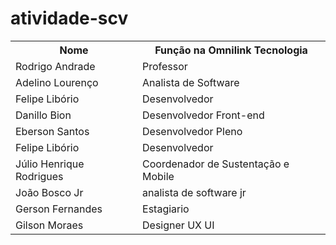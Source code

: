 # atividade-scv

<table>
  <tr>
     <th>Nome</th>
    <th>Fun&ccedil;&atilde;o na Omnilink Tecnologia</th>
  </tr>
  <tr>
    <td>Rodrigo Andrade</td>
    <td>Professor</td>
  </tr>
  <tr>
    <td>Adelino Lourenço</td>
    <td>Analista de Software</td>
  </tr>
  <tr>
    <td>Felipe Libório</td>
    <td>Desenvolvedor</td>
  </tr>
  <tr>
    <td>Danillo Bion</td>
    <td>Desenvolvedor Front-end</td>
  </tr>
  <tr>
    <td>Eberson Santos</td>
    <td>Desenvolvedor Pleno</td>
  </tr>
  <tr>
    <td>Felipe Libório</td>
    <td>Desenvolvedor</td>
  </tr>
   <tr>
     <td>Júlio Henrique Rodrigues</td>
     <td>Coordenador de Sustentação e Mobile</td>
   </tr>
   <tr>
    <td>João Bosco Jr</td>
    <td>analista de software jr</td>
  </tr>
    <tr>
    <td>Gerson Fernandes</td>
    <td>Estagiario</td>
  </tr>
  <tr>
    <td>Gilson Moraes</td>
    <td>Designer UX UI</td>
  </tr>
</table>
